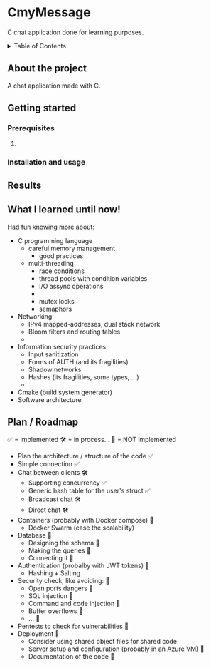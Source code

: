 # CmyMessage
C chat application done for learning purposes. 

<!-- TABLE OF CONTENTS -->
<details>
  <summary>Table of Contents</summary>
  <ol>
    <li>
      <a href="#about-the-project">About The Project</a>
    </li>
    <li>
      <a href="#getting-started">Getting Started</a>
      <ul>
        <li><a href="#prerequisites">Prerequisites</a></li>
        <li><a href="#installation">Installation</a></li>
      </ul>
    </li>
    <li><a href="#usage">Usage</a></li>
    <li><a href="#results">Results</a></li>
    <li><a href="#what-i-learned">What I learned!</a></li>
  </ol>
</details>

<!-- ABOUT THE PROJECT -->
## About the project
A chat application made with C.

<!-- HOW TO START IT -->
## Getting started
### Prerequisites
1. 

### Installation and usage

## Results

## What I learned until now!
Had fun knowing more about:
* C programming language
  * careful memory management
    * good practices
  * multi-threading
    * race conditions
    * thread pools with condition variables
    * I/O assync operations
    * 
    * mutex locks
    * semaphors
* Networking
  * IPv4 mapped-addresses, dual stack network
  * Bloom filters and routing tables
  * 
* Information security practices
  * Input sanitization
  * Forms of AUTH (and its fragilities)
  * Shadow networks
  * Hashes (its fragilities, some types, ...)
  * 
* Cmake (build system generator)
* Software architecture 


## Plan / Roadmap 
✅ = implemented
🛠️ = in process...
🔁 = NOT implemented

- Plan the architecture / structure of the code ✅
- Simple connection ✅
- Chat between clients 🛠️ 
  - Supporting concurrency ✅
  - Generic hash table for the user's struct ✅
  - Broadcast chat 🛠️
  - Direct chat 🛠️
- Containers (probably with Docker compose) 🔁
  - Docker Swarm (ease the scalability)
- Database 🔁
    - Designing the schema 🔁
    - Making the queries 🔁
    - Connecting it 🔁
- Authentication (probalby with JWT tokens) 🔁
  - Hashing + Salting
- Security check, like avoiding: 🔁
  - Open ports dangers 🔁
  - SQL injection 🔁
  - Command and code injection 🔁
  - Buffer overflows 🔁
  - ... 🔁
- Pentests to check for vulnerabilities 🔁
- Deployment 🔁
    - Consider using shared object files for shared code
    - Server setup and configuration (probably in an Azure VM) 🔁
    - Documentation of the code 🔁

  
  









